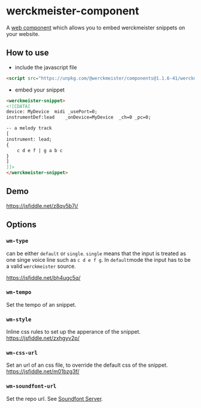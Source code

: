 # werckmeister-component

A [web component](https://en.wikipedia.org/wiki/Web_Components) which allows you to embed werckmeister snippets on your website.

## How to use

* include the javascript file

```html
<script src="https://unpkg.com/@werckmeister/components@1.1.6-41/werckmeister-components.js"></script>
```
* embed your snippet

```html
<werckmeister-snippet>
<![CDATA[
device: MyDevice  midi _usePort=0;
instrumentDef:lead    _onDevice=MyDevice  _ch=0 _pc=0;

-- a melody track
[
instrument: lead;
{
    c d e f | g a b c
}
]
]]>
</werckmeister-snippet> 
```

## Demo
https://jsfiddle.net/z8qv5b7j/


## Options

### `wm-type`
can be either `default` or `single`. `single` means that the input is treated as one singe voice line such as `c d e f g`.
In `default`mode the input has to be a valid `werckmeister` source.

https://jsfiddle.net/bh4ugc5q/

### `wm-tempo`
Set the tempo of an snippet.
### `wm-style`
Inline css rules to set up the apperance of the snippet.
https://jsfiddle.net/zxhgyv2p/

### `wm-css-url`
Set an url of an css file, to override the default css of the snippet.
https://jsfiddle.net/m01bzg3f/

### `wm-soundfont-url`
Set the repo url. See [Soundfont Server](https://github.com/werckme/soundfont-server).
